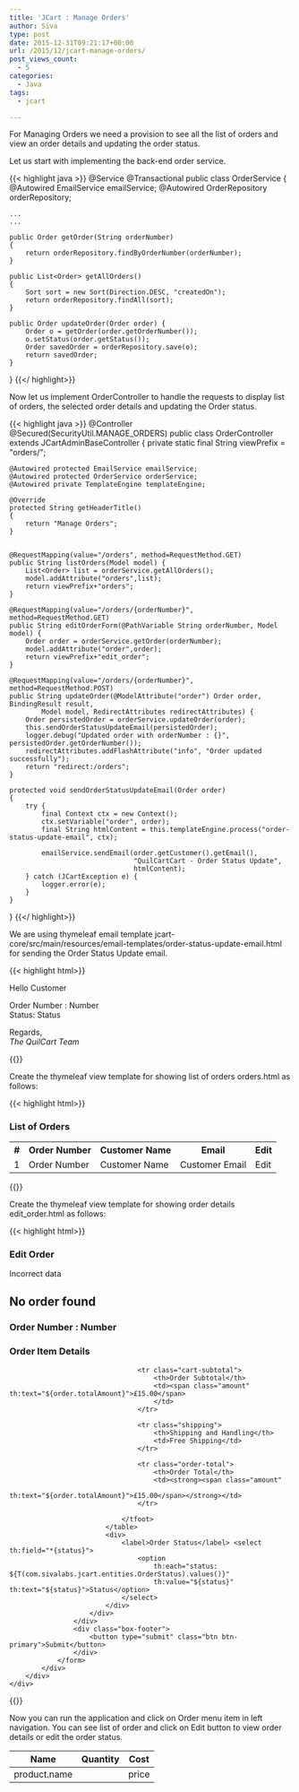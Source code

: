 ```yaml
---
title: 'JCart : Manage Orders'
author: Siva
type: post
date: 2015-12-31T09:21:17+00:00
url: /2015/12/jcart-manage-orders/
post_views_count:
  - 5
categories:
  - Java
tags:
  - jcart

---
```

For Managing Orders we need a provision to see all the list of orders and view an order details and updating the order status.

Let us start with implementing the back-end order service.

{{< highlight java >}}
@Service
@Transactional
public class OrderService
{
	@Autowired EmailService emailService;
	@Autowired OrderRepository orderRepository;
	
	...
	...
	
	public Order getOrder(String orderNumber)
	{
		return orderRepository.findByOrderNumber(orderNumber);
	}

	public List<Order> getAllOrders()
	{
		Sort sort = new Sort(Direction.DESC, "createdOn");
		return orderRepository.findAll(sort);
	}

	public Order updateOrder(Order order) {
		Order o = getOrder(order.getOrderNumber());
		o.setStatus(order.getStatus());
		Order savedOrder = orderRepository.save(o);
		return savedOrder;
	}
}
{{</ highlight>}}

Now let us implement OrderController to handle the requests to display list of orders, the selected order details and updating the Order status.

{{< highlight java >}}
@Controller
@Secured(SecurityUtil.MANAGE_ORDERS)
public class OrderController extends JCartAdminBaseController
{
	private static final String viewPrefix = "orders/";

	@Autowired protected EmailService emailService;
	@Autowired protected OrderService orderService;
	@Autowired private TemplateEngine templateEngine;
	
	@Override
	protected String getHeaderTitle()
	{
		return "Manage Orders";
	}
	
	
	@RequestMapping(value="/orders", method=RequestMethod.GET)
	public String listOrders(Model model) {
		List<Order> list = orderService.getAllOrders();
		model.addAttribute("orders",list);
		return viewPrefix+"orders";
	}
	
	@RequestMapping(value="/orders/{orderNumber}", method=RequestMethod.GET)
	public String editOrderForm(@PathVariable String orderNumber, Model model) {
		Order order = orderService.getOrder(orderNumber);
		model.addAttribute("order",order);
		return viewPrefix+"edit_order";
	}
	
	@RequestMapping(value="/orders/{orderNumber}", method=RequestMethod.POST)
	public String updateOrder(@ModelAttribute("order") Order order, BindingResult result, 
			Model model, RedirectAttributes redirectAttributes) {		
		Order persistedOrder = orderService.updateOrder(order);
		this.sendOrderStatusUpdateEmail(persistedOrder);
		logger.debug("Updated order with orderNumber : {}", persistedOrder.getOrderNumber());
		redirectAttributes.addFlashAttribute("info", "Order updated successfully");
		return "redirect:/orders";
	}
	
	protected void sendOrderStatusUpdateEmail(Order order)
	{
		try {
			final Context ctx = new Context();
	        ctx.setVariable("order", order);
			final String htmlContent = this.templateEngine.process("order-status-update-email", ctx);
	        
			emailService.sendEmail(order.getCustomer().getEmail(), 
								   "QuilCartCart - Order Status Update", 
								   htmlContent);
		} catch (JCartException e) {
			logger.error(e);
		}
	}
}
{{</ highlight>}}

We are using thymeleaf email template jcart-core/src/main/resources/email-templates/order-status-update-email.html for sending the Order Status Update email.

{{< highlight html>}}
<!DOCTYPE html>
<html xmlns:th="http://www.thymeleaf.org">
  <head>
    <title th:remove="all">Template for HTML email</title>
    <meta http-equiv="Content-Type" content="text/html; charset=UTF-8" />
  </head>
  <body>
    <p th:text="${'Hello '+order.customer.firstName}">
      Hello Customer
    </p>
    <p>
       Order Number : <span th:text="${order.orderNumber}">Number</span><br/>
       Status: <span th:text="${order.status}">Status</span>
    </p>
    <p>
      Regards, <br />
      <em>The QuilCart Team</em>
    </p>
  </body>
</html>
{{</ highlight>}}

Create the thymeleaf view template for showing list of orders orders.html as follows:

{{< highlight html>}}
<!DOCTYPE html>
<html xmlns="http://www.w3.org/1999/xhtml" 
	  xmlns:th="http://www.thymeleaf.org"
	  xmlns:sec="http://www.thymeleaf.org/thymeleaf-extras-springsecurity3"
      layout:decorator="layout/mainLayout">      
 <head>
	<title>Orders</title>
</head>
<body>			
	<div layout:fragment="content">
		<div class="row">
		<div class="col-md-12">
		  <div class="box">
			<div class="box-header">
			  <h3 class="box-title">List of Orders</h3>
			</div>
			<div class="box-body table-responsive no-padding">
			  <table class="table table-hover">
				<tr>
				  <th style="width: 10px">#</th>
				  <th>Order Number</th>
				  <th>Customer Name</th>
				  <th>Email</th>
				  <th>Edit</th>				  
				</tr>
				<tr th:each="order,iterStat : ${orders}">
				  <td><span th:text="${iterStat.count}">1</span></td>
				  <td th:text="${order.orderNumber}">Order Number</td>
				  <td th:text="${order.customer.firstName}">Customer Name</td>
				  <td th:text="${order.customer.email}">Customer Email</td>
				  <td><a th:href="@{/orders/{orderNumber}(orderNumber=${order.orderNumber})}" 
						 class="btn btn-sm btn-default"><i class="fa fa-edit"></i> Edit</a></td>
				</tr>                    
			  </table>
			</div>			
		  </div>
		 </div>
	</div>		  
	</div>	
</body>    
</html>
{{</ highlight>}}

Create the thymeleaf view template for showing order details edit_order.html as follows:

{{< highlight html>}}
<!DOCTYPE html>
<html xmlns="http://www.w3.org/1999/xhtml"
	xmlns:th="http://www.thymeleaf.org"
	xmlns:sec="http://www.thymeleaf.org/thymeleaf-extras-springsecurity3"
	layout:decorator="layout/mainLayout">
<head>
<title>Orders - Edit</title>
</head>
<body>
	<div layout:fragment="content">
		<div class="box box-warning">
			<div class="box-header with-border">
				<h3 class="box-title">Edit Order</h3>
			</div>
			<!-- /.box-header -->
			<div class="box-body">
				<form role="form"
					th:action="@{/orders/{orderNumber}(orderNumber=${order.orderNumber})}"
					th:object="${order}" method="post">
					<p th:if="${#fields.hasErrors('global')}" th:errors="*{global}"
						th:class="text-red">Incorrect data</p>
					<div>
						<div th:unless="${order}">
							<h2>No order found</h2>
						</div>
						<div th:if="${order}">
							<h3>
								Order Number : <span th:text="${order.orderNumber}">Number</span>
							</h3>
							<h3>Order Item Details</h3>
							<table class="table table-hover">
								<thead>
									<tr>
										<th>Name</th>
										<th>Quantity</th>
										<th>Cost</th>
									</tr>
								</thead>
								<tbody>
									<tr th:each="item : ${order.items}">
										<td th:text="${item.product.name}">product.name</td>
										<td th:text="${item.quantity}"></td>
										<td th:text="${item.price * item.quantity}">price</td>
									</tr>
								</tbody>
								<tfoot>

									<tr class="cart-subtotal">
										<th>Order Subtotal</th>
										<td><span class="amount" th:text="${order.totalAmount}">£15.00</span>
										</td>
									</tr>

									<tr class="shipping">
										<th>Shipping and Handling</th>
										<td>Free Shipping</td>
									</tr>

									<tr class="order-total">
										<th>Order Total</th>
										<td><strong><span class="amount"
												th:text="${order.totalAmount}">£15.00</span></strong></td>
									</tr>

								</tfoot>
							</table>
							<div>
								<label>Order Status</label> <select th:field="*{status}">
									<option
										th:each="status: ${T(com.sivalabs.jcart.entities.OrderStatus).values()}"
										th:value="${status}" th:text="${status}">Status</option>
								</select>
							</div>
						</div>
					</div>
					<div class="box-footer">
						<button type="submit" class="btn btn-primary">Submit</button>
					</div>
				</form>
			</div>
		</div>
	</div>
</body>
</html>
{{</ highlight>}}

Now you can run the application and click on Order menu item in left navigation. 
You can see list of order and click on Edit button to view order details or edit the order status.
